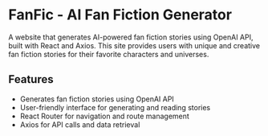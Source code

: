 # FanFic - AI Fan Fiction Generator

A website that generates AI-powered fan fiction stories using OpenAI API, built with React and Axios. This site provides users with unique and creative fan fiction stories for their favorite characters and universes.

## Features

- Generates fan fiction stories using OpenAI API
- User-friendly interface for generating and reading stories
- React Router for navigation and route management
- Axios for API calls and data retrieval
